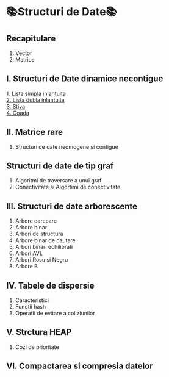 # 📚Structuri de Date📚
## Recapitulare
1. Vector
2. Matrice

## I. Structuri de Date dinamice necontigue
[1. Lista simpla inlantuita]()</br>
[2. Lista dubla inlantuita]()</br>
[3. Stiva]()</br>
[4. Coada]()</br>

## II. Matrice rare
1. Structuri de date neomogene si contigue

## Structuri de date de tip graf
1. Algoritmi de traversare a unui graf
2. Conectivitate si Algortimi de conectivitate

## III. Structuri de date arborescente
1. Arbore oarecare 
2. Arbore binar
3. Arbori de structura
4. Arbore binar de cautare
5. Arbori binari echilibrati
6. Arbori AVL
7. Arbori Rosu si Negru
8. Arbore B

## IV. Tabele de dispersie
1. Caracteristici
2. Functii hash 
3. Operatii de evitare a coliziunilor

## V. Strctura HEAP
1. Cozi de prioritate

## VI. Compactarea si compresia datelor

